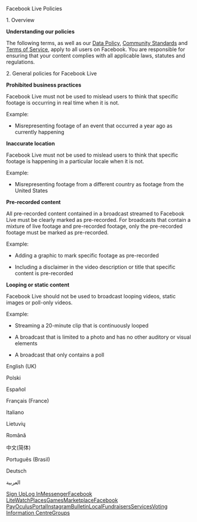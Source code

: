 Facebook Live Policies

1\. Overview

**Understanding our policies**

The following terms, as well as our [Data Policy](https://www.facebook.com/about/privacy/), [Community Standards](https://www.facebook.com/communitystandards/) and [Terms of Service](https://www.facebook.com/legal/terms), apply to all users on Facebook. You are responsible for ensuring that your content complies with all applicable laws, statutes and regulations.

2\. General policies for Facebook Live

**Prohibited business practices**

Facebook Live must not be used to mislead users to think that specific footage is occurring in real time when it is not.

Example:

*   Misrepresenting footage of an event that occurred a year ago as currently happening

**Inaccurate location**

Facebook Live must not be used to mislead users to think that specific footage is happening in a particular locale when it is not.

Example:

*   Misrepresenting footage from a different country as footage from the United States

**Pre-recorded content**

All pre-recorded content contained in a broadcast streamed to Facebook Live must be clearly marked as pre-recorded. For broadcasts that contain a mixture of live footage and pre-recorded footage, only the pre-recorded footage must be marked as pre-recorded.

Example:

*   Adding a graphic to mark specific footage as pre-recorded

*   Including a disclaimer in the video description or title that specific content is pre-recorded

**Looping or static content**

Facebook Live should not be used to broadcast looping videos, static images or poll-only videos.

Example:

*   Streaming a 20-minute clip that is continuously looped

*   A broadcast that is limited to a photo and has no other auditory or visual elements

*   A broadcast that only contains a poll

English (UK)

Polski

Español

Français (France)

Italiano

Lietuvių

Română

中文(简体)

Português (Brasil)

Deutsch

العربية

[Sign Up](https://www.facebook.com/reg/)[Log In](https://www.facebook.com/login/)[Messenger](https://l.facebook.com/l.php?u=https%3A%2F%2Fmessenger.com%2F&h=AT3hvuYCKz7_TQqvZMJC5D3ckoc9zbqSV2QX4LluihcmUFM84Pg29OuZlX_3ZuJrQwKY-3APJR9_OKrFS3bP45Rpfd_85mGPcHdGaKYC0nAjnKIXxjgU0s0mOyQAlx7QdkGgeq6ASkABmOI6Ua3KKsgsDKuZwLVQdlBi1A)[Facebook Lite](https://www.facebook.com/lite/)[Watch](https://en-gb.facebook.com/watch/)[Places](https://www.facebook.com/places/)[Games](https://www.facebook.com/games/)[Marketplace](https://www.facebook.com/marketplace/)[Facebook Pay](https://pay.facebook.com/)[Oculus](https://l.facebook.com/l.php?u=https%3A%2F%2Fwww.oculus.com%2F&h=AT3hvuYCKz7_TQqvZMJC5D3ckoc9zbqSV2QX4LluihcmUFM84Pg29OuZlX_3ZuJrQwKY-3APJR9_OKrFS3bP45Rpfd_85mGPcHdGaKYC0nAjnKIXxjgU0s0mOyQAlx7QdkGgeq6ASkABmOI6Ua3KKsgsDKuZwLVQdlBi1A)[Portal](https://portal.facebook.com/)[Instagram](https://l.facebook.com/l.php?u=https%3A%2F%2Fwww.instagram.com%2F&h=AT3hvuYCKz7_TQqvZMJC5D3ckoc9zbqSV2QX4LluihcmUFM84Pg29OuZlX_3ZuJrQwKY-3APJR9_OKrFS3bP45Rpfd_85mGPcHdGaKYC0nAjnKIXxjgU0s0mOyQAlx7QdkGgeq6ASkABmOI6Ua3KKsgsDKuZwLVQdlBi1A)[Bulletin](https://www.bulletin.com/)[Local](https://www.facebook.com/local/lists/245019872666104/)[Fundraisers](https://www.facebook.com/fundraisers/)[Services](https://www.facebook.com/biz/directory/)[Voting Information Centre](https://www.facebook.com/votinginformationcenter/?entry_point=c2l0ZQ%3D%3D)[Groups](https://www.facebook.com/groups/explore/)